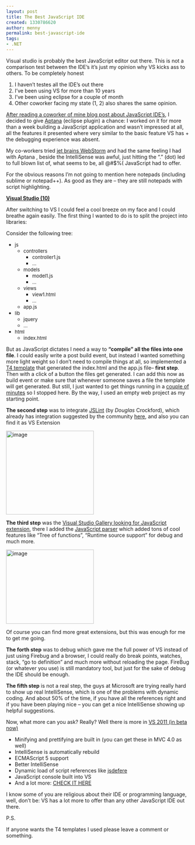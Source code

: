 ```yaml
---
layout: post
title: The Best JavaScript IDE
created: 1330786620
author: menny
permalink: best-javascript-ide
tags:
- .NET
---
```

<p>Visual studio is probably the best JavaScript editor out there. This is not a comparison test between the IDE’s it’s just my opinion why VS kicks ass to others. To be completely honest
<ol>
<li>I haven’t testes all the IDE’s out there
<li>I’ve been using VS for more than 10 years
<li>I’ve been using eclipse for a couple of month
<li>Other coworker facing my state (1, 2) also shares the same opinion. </li>
</ol>
<p><a href="http://www.tikalk.com/incubator/blog/javascript-ide%E2%80%99s-yes">After reading a coworker of mine blog post about JavaScript IDE’s</a>, I decided to give <a href="http://www.aptana.com/">Aptana</a> (eclipse plugin) a chance: I worked on it for more than a week building a JavaScript application and wasn’t impressed at all, all the features it presented where very similar to the basic feature VS has + the debugging experience was absent.
<p>My co-workers tried <a href="http://www.jetbrains.com/webstorm/">jet brains WebStorm</a> and had the same feeling I had with Aptana , beside the IntelliSense was awful, just hitting the “.” (dot) led to full blown list of, what seems to be, all @#$%( JavaScript had to offer.
<p>For the obvious reasons I’m not going to mention here notepads (including sublime or notepad++). As good as they are – they are still notepads with script highlighting.
<p><b><u></u></b>
<p><b><u>Visual Studio (10)</u></b>
<p>After switching to VS I could feel a cool breeze on my face and I could breathe again easily. The first thing I wanted to do is to split the project into libraries:
<p>Consider the following tree:
<ul>
<li><font size="2">js</font>
<ul>
<li><font size="2">controllers</font>
<ul>
<li><font size="2">controller1.js</font>
<li><font size="2">…</font></li>
</ul>
<li><font size="2">models</font>
<ul>
<li><font size="2">model1.js</font>
<li><font size="2">…</font></li>
</ul>
<li><font size="2">views</font>
<ul>
<li><font size="2">view1.html</font>
<li><font size="2">…</font></li>
</ul>
<li><font size="2">app.js</font></li>
</ul>
<li><font size="2">lib</font>
<ul>
<li><font size="2">jquery</font>
<li><font size="2">…</font></li>
</ul>
<li><font size="2">html</font>
<ul>
<li><font size="2">index.html</font></li>
</ul>
</li>
</ul>
<p>But as JavaScript dictates I need a way to <strong>“compile” all the files into one file</strong>. I could easily write a post build event, but instead I wanted something more light weight so I don’t need to compile things at all, so implemented a <a href="http://www.google.com/url?sa=t&rct=j&q=&esrc=s&source=web&cd=1&cts=1330784648071&ved=0CCwQFjAA&url=http%3A%2F%2Fmsdn.microsoft.com%2Fen-us%2Flibrary%2Fbb126445.aspx&ei=ZylST-SPJeWs0QXXucjWCw&usg=AFQjCNE1M5JOJ8xG01yL9yoLpnIKOKQQuQ">T4 template</a> that generated the index.html and the app.js file– <b>first step</b>. Then with a click of a button the files get generated. I can add this now as build event or make sure that whenever someone saves a file the template will get generated. But still, I just wanted to get things running in a <u>couple of minutes</u> so I stopped here. By the way, I used an empty web project as my starting point.
<p><b>The second step</b> was to integrate <a href="http://www.jslint.com/">JSLint</a> (by <em>Douglas</em> Crockford), which already has integration suggested by the community <a href="http://jslint4vs2010.codeplex.com/">here</a>, and also you can find it as VS Extension
<p><a href="http://www.onemenny.com/blog/wp-content/uploads/2012/03/image.png"><img style="background-image: none; border-right-width: 0px; padding-left: 0px; padding-right: 0px; display: inline; border-top-width: 0px; border-bottom-width: 0px; border-left-width: 0px; padding-top: 0px" title="image" border="0" alt="image" src="http://www.onemenny.com/blog/wp-content/uploads/2012/03/image_thumb.png" width="240" height="229"></a>
<p><b>The third step</b> was the <a href="http://visualstudiogallery.msdn.microsoft.com/site/search?query=javascript&f%5b0%5d.Value=javascript&f%5b0%5d.Type=SearchText&ac=8">Visual Studio Gallery looking for JavaScript extension</a>, there I added the <a href="http://visualstudiogallery.msdn.microsoft.com/288a2b0f-1357-47b4-8215-1134c36bdf30">JavaScript parser</a> which added tons of cool features like “Tree of functions”, “Runtime source support” for debug and much more.
<p><a href="http://www.onemenny.com/blog/wp-content/uploads/2012/03/image1.png"><img style="background-image: none; border-right-width: 0px; padding-left: 0px; padding-right: 0px; display: inline; border-top-width: 0px; border-bottom-width: 0px; border-left-width: 0px; padding-top: 0px" title="image" border="0" alt="image" src="http://www.onemenny.com/blog/wp-content/uploads/2012/03/image_thumb1.png" width="240" height="203"></a>
<p>Of course you can find more great extensions, but this was enough for me to get me going.
<p><b>The forth step</b> was to debug which gave me the full power of VS instead of just using Firebug and a browser, I could really do break points, watches, stack, “go to definition” and much more without reloading the page. FireBug (or whatever you use) is still mandatory tool, but just for the sake of debug the IDE should be enough.
<p><b>The fifth step</b> is not a real step, the guys at Microsoft are trying really hard to show up real IntelliSense, which is one of the problems with dynamic coding. And about 50% of the time, if you have all the references right and if you have been playing nice – you can get a nice IntelliSense showing up helpful suggestions.
<p>Now, what more can you ask? Really? Well there is more in <a href="http://www.microsoft.com/visualstudio/11/en-us">VS 2011 (in beta now)</a>
<ul>
<li>Minifying and prettifying are built in (you can get these in MVC 4.0 as well)
<li>IntelliSense is automatically rebuild
<li>ECMAScript 5 support
<li>Better IntelliSense 
<li>Dynamic load of script references like <a href="https://github.com/BorisMoore/JsDefer">jsdefere</a>
<li>JavaScript console built into VS
<li>And a lot more: <a href="http://blogs.msdn.com/b/webdevtools/archive/2011/09/15/new-javascript-editing-features-for-web-development-in-visual-studio-11-developer-preview.aspx">CHECK IT HERE</a></li>
</ul>
<p>I know some of you are religious about their IDE or programming language, well, don’t be: VS has a lot more to offer than any other JavaScript IDE out there.
<p>P.S.
<p>If anyone wants the T4 templates I used please leave a comment or something.</p>
